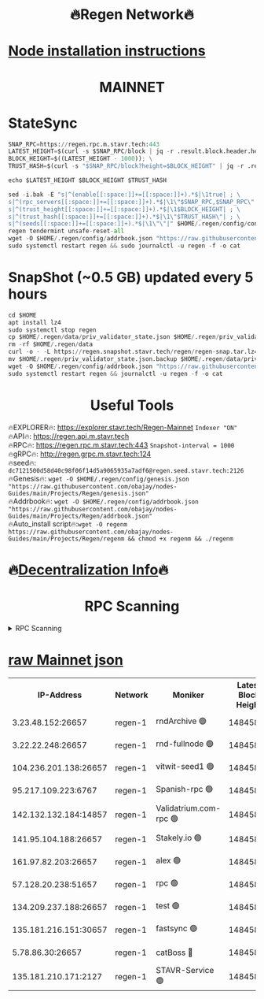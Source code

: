 <h1 align="center"> 🔥Regen Network🔥</h1>

[Node installation instructions](https://github.com/obajay/nodes-Guides/tree/main/Projects/Regen)
=
<h1 align="center"> MAINNET</h1>

# StateSync
```python
SNAP_RPC=https://regen.rpc.m.stavr.tech:443
LATEST_HEIGHT=$(curl -s $SNAP_RPC/block | jq -r .result.block.header.height); \
BLOCK_HEIGHT=$((LATEST_HEIGHT - 1000)); \
TRUST_HASH=$(curl -s "$SNAP_RPC/block?height=$BLOCK_HEIGHT" | jq -r .result.block_id.hash)

echo $LATEST_HEIGHT $BLOCK_HEIGHT $TRUST_HASH

sed -i.bak -E "s|^(enable[[:space:]]+=[[:space:]]+).*$|\1true| ; \
s|^(rpc_servers[[:space:]]+=[[:space:]]+).*$|\1\"$SNAP_RPC,$SNAP_RPC\"| ; \
s|^(trust_height[[:space:]]+=[[:space:]]+).*$|\1$BLOCK_HEIGHT| ; \
s|^(trust_hash[[:space:]]+=[[:space:]]+).*$|\1\"$TRUST_HASH\"| ; \
s|^(seeds[[:space:]]+=[[:space:]]+).*$|\1\"\"|" $HOME/.regen/config/config.toml
regen tendermint unsafe-reset-all
wget -O $HOME/.regen/config/addrbook.json "https://raw.githubusercontent.com/obajay/nodes-Guides/main/Projects/Regen/addrbook.json"
sudo systemctl restart regen && sudo journalctl -u regen -f -o cat
```
# SnapShot (~0.5 GB) updated every 5 hours
```python
cd $HOME
apt install lz4
sudo systemctl stop regen
cp $HOME/.regen/data/priv_validator_state.json $HOME/.regen/priv_validator_state.json.backup
rm -rf $HOME/.regen/data
curl -o - -L https://regen.snapshot.stavr.tech/regen/regen-snap.tar.lz4 | lz4 -c -d - | tar -x -C $HOME/.regen --strip-components 2
mv $HOME/.regen/priv_validator_state.json.backup $HOME/.regen/data/priv_validator_state.json
wget -O $HOME/.regen/config/addrbook.json "https://raw.githubusercontent.com/obajay/nodes-Guides/main/Projects/Regen/addrbook.json"
sudo systemctl restart regen && journalctl -u regen -f -o cat
```

 <h1 align="center"> Useful Tools</h1>

🔥EXPLORER🔥:     https://explorer.stavr.tech/Regen-Mainnet        `Indexer "ON"` \
🔥API🔥:          https://regen.api.m.stavr.tech \
🔥RPC🔥:          https://regen.rpc.m.stavr.tech:443              `Snapshot-interval = 1000` \
🔥gRPC🔥:         http://regen.grpc.m.stavr.tech:124 \
🔥seed🔥:      `dc7121500d58d40c98f06f14d5a9065935a7adf6@regen.seed.stavr.tech:2126` \
🔥Genesis🔥:   `wget -O $HOME/.regen/config/genesis.json "https://raw.githubusercontent.com/obajay/nodes-Guides/main/Projects/Regen/genesis.json"` \
🔥Addrbook🔥:  `wget -O $HOME/.regen/config/addrbook.json "https://raw.githubusercontent.com/obajay/nodes-Guides/main/Projects/Regen/addrbook.json"` \
🔥Auto_install script🔥:`wget -O regenm https://raw.githubusercontent.com/obajay/nodes-Guides/main/Projects/Regen/regenm && chmod +x regenm && ./regenm`

🔥[Decentralization Info](https://github.com/obajay/StateSync-snapshots/tree/main/Projects/Regen/Decentralization)🔥
=
<h1 align="center"> RPC Scanning</h1>

<details>
<summary>RPC Scanning</summary>

<h2 align="center"> We scan nodes in real time every 4 hours. And we provide the final result of RPC endpoints.
We cannot influence the operation of these nodes in any way. </h2>


```python
If Voting Power is higher than 0 --> then the Node is a validator of the network and may be subject to attack and be a potential threat to the chain.
```
```python
We marked such validators with a red symbol
```

</details>

[raw Mainnet json](https://rpc-check.regenm.stavr.tech/regenm/rpc-regenm-result.json)
=


<table><tr><th>IP-Address</th><th>Network</th><th>Moniker</th><th>Latest Block Height</th><th>Earliest Block Height</th><th>Catching Up</th><th>Tx Index</th><th>Voting Power</th><th>Scan Time</th></tr><tr><td>3.23.48.152:26657</td><td>regen-1</td><td>rndArchive 🟢</td><td>14845882</td><td>1</td><td>False</td><td>on</td><td>0</td><td>2024-02-25T00:13:45.594793673UTC</td></tr><tr><td>3.22.22.248:26657</td><td>regen-1</td><td>rnd-fullnode 🟢</td><td>14845882</td><td>4134001</td><td>False</td><td>on</td><td>0</td><td>2024-02-25T00:13:42.909491350UTC</td></tr><tr><td>104.236.201.138:26657</td><td>regen-1</td><td>vitwit-seed1 🟢</td><td>14845877</td><td>8943001</td><td>False</td><td>on</td><td>0</td><td>2024-02-25T00:13:14.993227398UTC</td></tr><tr><td>95.217.109.223:6767</td><td>regen-1</td><td>Spanish-rpc 🟢</td><td>14845886</td><td>10068001</td><td>False</td><td>on</td><td>0</td><td>2024-02-25T00:14:03.617025906UTC</td></tr><tr><td>142.132.132.184:14857</td><td>regen-1</td><td>Validatrium.com-rpc 🟢</td><td>14845886</td><td>11175001</td><td>False</td><td>on</td><td>0</td><td>2024-02-25T00:14:05.904016806UTC</td></tr><tr><td>141.95.104.188:26657</td><td>regen-1</td><td>Stakely.io 🟢</td><td>14845880</td><td>13442501</td><td>False</td><td>on</td><td>0</td><td>2024-02-25T00:13:31.927053195UTC</td></tr><tr><td>161.97.82.203:26657</td><td>regen-1</td><td>alex 🟢</td><td>14845884</td><td>13992001</td><td>False</td><td>on</td><td>0</td><td>2024-02-25T00:13:52.651107946UTC</td></tr><tr><td>57.128.20.238:51657</td><td>regen-1</td><td>rpc 🟢</td><td>14845885</td><td>13992001</td><td>False</td><td>on</td><td>0</td><td>2024-02-25T00:13:59.054638972UTC</td></tr><tr><td>134.209.237.188:26657</td><td>regen-1</td><td>test 🟢</td><td>14845887</td><td>13992001</td><td>False</td><td>on</td><td>0</td><td>2024-02-25T00:14:14.599316496UTC</td></tr><tr><td>135.181.216.151:30657</td><td>regen-1</td><td>fastsync 🟢</td><td>14845884</td><td>14457001</td><td>False</td><td>off</td><td>0</td><td>2024-02-25T00:13:52.339751775UTC</td></tr><tr><td>5.78.86.30:26657</td><td>regen-1</td><td>catBoss 🔴</td><td>14845889</td><td>14797001</td><td>False</td><td>on</td><td>9119502154</td><td>2024-02-25T00:14:23.821997883UTC</td></tr><tr><td>135.181.210.171:2127</td><td>regen-1</td><td>STAVR-Service 🟢</td><td>14845890</td><td>14845001</td><td>False</td><td>on</td><td>0</td><td>2024-02-25T00:14:28.262386608UTC</td></tr></table>
